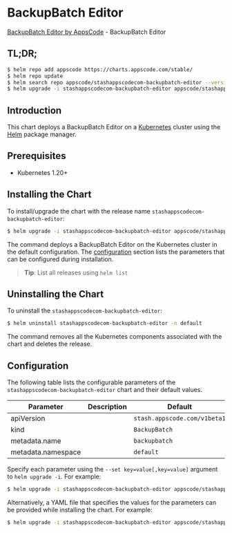 # BackupBatch Editor

[BackupBatch Editor by AppsCode](https://appscode.com) - BackupBatch Editor

## TL;DR;

```bash
$ helm repo add appscode https://charts.appscode.com/stable/
$ helm repo update
$ helm search repo appscode/stashappscodecom-backupbatch-editor --version=v0.24.0
$ helm upgrade -i stashappscodecom-backupbatch-editor appscode/stashappscodecom-backupbatch-editor -n default --create-namespace --version=v0.24.0
```

## Introduction

This chart deploys a BackupBatch Editor on a [Kubernetes](http://kubernetes.io) cluster using the [Helm](https://helm.sh) package manager.

## Prerequisites

- Kubernetes 1.20+

## Installing the Chart

To install/upgrade the chart with the release name `stashappscodecom-backupbatch-editor`:

```bash
$ helm upgrade -i stashappscodecom-backupbatch-editor appscode/stashappscodecom-backupbatch-editor -n default --create-namespace --version=v0.24.0
```

The command deploys a BackupBatch Editor on the Kubernetes cluster in the default configuration. The [configuration](#configuration) section lists the parameters that can be configured during installation.

> **Tip**: List all releases using `helm list`

## Uninstalling the Chart

To uninstall the `stashappscodecom-backupbatch-editor`:

```bash
$ helm uninstall stashappscodecom-backupbatch-editor -n default
```

The command removes all the Kubernetes components associated with the chart and deletes the release.

## Configuration

The following table lists the configurable parameters of the `stashappscodecom-backupbatch-editor` chart and their default values.

|     Parameter      | Description |                 Default                 |
|--------------------|-------------|-----------------------------------------|
| apiVersion         |             | <code>stash.appscode.com/v1beta1</code> |
| kind               |             | <code>BackupBatch</code>                |
| metadata.name      |             | <code>backupbatch</code>                |
| metadata.namespace |             | <code>default</code>                    |


Specify each parameter using the `--set key=value[,key=value]` argument to `helm upgrade -i`. For example:

```bash
$ helm upgrade -i stashappscodecom-backupbatch-editor appscode/stashappscodecom-backupbatch-editor -n default --create-namespace --version=v0.24.0 --set apiVersion=stash.appscode.com/v1beta1
```

Alternatively, a YAML file that specifies the values for the parameters can be provided while
installing the chart. For example:

```bash
$ helm upgrade -i stashappscodecom-backupbatch-editor appscode/stashappscodecom-backupbatch-editor -n default --create-namespace --version=v0.24.0 --values values.yaml
```

